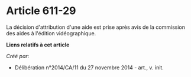 # Article 611-29

La décision d'attribution d'une aide est prise après avis de la commission des aides à l'édition vidéographique.

**Liens relatifs à cet article**

_Créé par_:

  - Délibération n°2014/CA/11 du 27 novembre 2014 - art., v. init.
